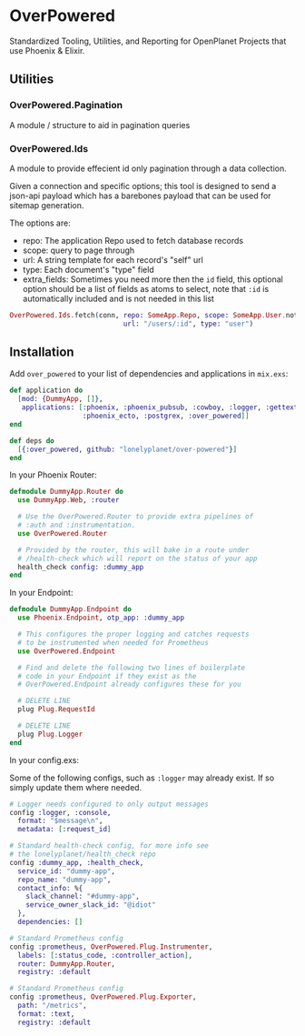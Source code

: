 # OverPowered

Standardized Tooling, Utilities, and Reporting for OpenPlanet Projects that use
Phoenix & Elixir.

## Utilities

### OverPowered.Pagination

A module / structure to aid in pagination queries

### OverPowered.Ids

A module to provide effecient id only pagination through a data collection.

Given a connection and specific options; this tool is designed to send a
json-api payload which has a barebones payload that can be used for sitemap
generation.

The options are:

  * repo:  The application Repo used to fetch database records
  * scope: query to page through
  * url:   A string template for each record's "self" url
  * type:  Each document's "type" field
  * extra_fields:  Sometimes you need more then the `id` field, this optional
                   option should be a list of fields as atoms to select, note
                   that `:id` is automatically included and is not needed in
                   this list

```elixir
OverPowered.Ids.fetch(conn, repo: SomeApp.Repo, scope: SomeApp.User.not_deleted,
                            url: "/users/:id", type: "user")
```

## Installation

Add `over_powered` to your list of dependencies and applications in `mix.exs`:

```elixir
def application do
  [mod: {DummyApp, []},
   applications: [:phoenix, :phoenix_pubsub, :cowboy, :logger, :gettext,
                  :phoenix_ecto, :postgrex, :over_powered]]
end

def deps do
  [{:over_powered, github: "lonelyplanet/over-powered"}]
end
```

In your Phoenix Router:

```elixir
defmodule DummyApp.Router do
  use DummyApp.Web, :router

  # Use the OverPowered.Router to provide extra pipelines of
  # :auth and :instrumentation.
  use OverPowered.Router

  # Provided by the router, this will bake in a route under
  # /health-check which will report on the status of your app
  health_check config: :dummy_app
end
```

In your Endpoint:

```elixir
defmodule DummyApp.Endpoint do
  use Phoenix.Endpoint, otp_app: :dummy_app

  # This configures the proper logging and catches requests
  # to be instrumented when needed for Prometheus
  use OverPowered.Endpoint

  # Find and delete the following two lines of boilerplate
  # code in your Endpoint if they exist as the
  # OverPowered.Endpoint already configures these for you

  # DELETE LINE
  plug Plug.RequestId

  # DELETE LINE
  plug Plug.Logger
end
```

In your config.exs:

  Some of the following configs, such as `:logger` may already exist.  If so
  simply update them where needed.

```elixir
# Logger needs configured to only output messages
config :logger, :console,
  format: "$message\n",
  metadata: [:request_id]

# Standard health-check config, for more info see
# the lonelyplanet/health_check repo
config :dummy_app, :health_check,
  service_id: "dummy-app",
  repo_name: "dummy-app",
  contact_info: %{
    slack_channel: "#dummy-app",
    service_owner_slack_id: "@idiot"
  },
  dependencies: []

# Standard Prometheus config
config :prometheus, OverPowered.Plug.Instrumenter,
  labels: [:status_code, :controller_action],
  router: DummyApp.Router,
  registry: :default

# Standard Prometheus config
config :prometheus, OverPowered.Plug.Exporter,
  path: "/metrics",
  format: :text,
  registry: :default
```
